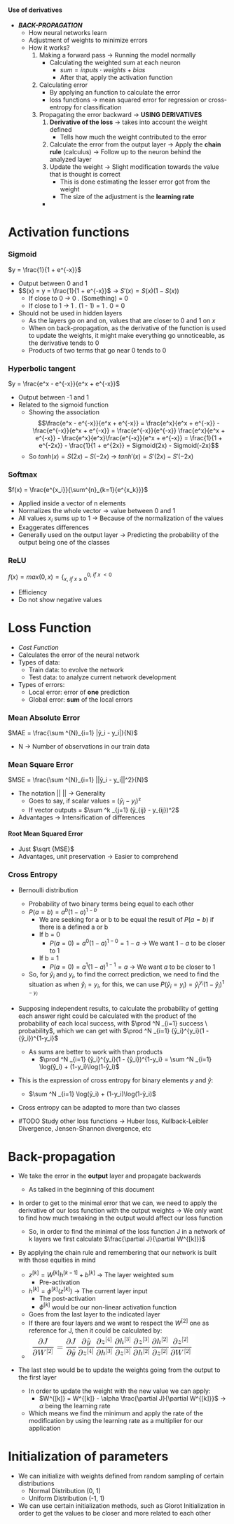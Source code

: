 #### Use of derivatives
- ***BACK-PROPAGATION***
	- How neural networks learn
	- Adjustment of weights to minimize errors
	- How it works?
		1. Making a forward pass -> Running the model normally
			- Calculating the weighted sum at each neuron
				- $sum = inputs \cdot weights + bias$
				- After that, apply the activation function
		2. Calculating error
			- By applying an function to calculate the error
			- loss functions -> mean squared error for regression or cross-entropy for classification
		3. Propagating the error backward -> **USING DERIVATIVES**
			1. **Derivative of the loss** -> takes into account the weight defined
				- Tells how much the weight contributed to the error
			2. Calculate the error from the output layer -> Apply the **chain rule** (calculus) -> Follow up to the neuron behind the analyzed layer
			3. Update the weight -> Slight modification towards the value that is thought is correct
				- This is done estimating the lesser error got from the weight
				- The size of the adjustment is the **learning rate**
			- 


# Activation functions
### Sigmoid
$y = \frac{1}{1 + e^{-x}}$
- Output between 0 and 1
- $S(x) = y = \frac{1}{1 + e^{-x}}$ -> $S'(x) = S(x)(1 - S(x))$
	- If close to 0 -> 0 . (Something) = 0
	- If close to 1 -> 1 . (1 - 1) = 1 . 0 = 0
- Should not be used in hidden layers
	- As the layers go on and on, values that are closer to 0 and 1 on $x$
	- When on back-propagation, as the derivative of the function is used to update the weights, it might make everything go unnoticeable, as the derivative tends to 0
	- Products of two terms that go near 0 tends to 0

### Hyperbolic tangent
$y = \frac{e^x - e^{-x}}{e^x + e^{-x}}$
- Output between -1 and 1
- Related to the sigmoid function
	- Showing the association $$\frac{e^x - e^{-x}}{e^x + e^{-x}} = \frac{e^x}{e^x + e^{-x}} - \frac{e^{-x}}{e^x + e^{-x}} = \frac{e^{-x}}{e^{-x}} \frac{e^x}{e^x + e^{-x}} - \frac{e^x}{e^x}\frac{e^{-x}}{e^x + e^{-x}} = \frac{1}{1 + e^{-2x}} - \frac{1}{1 + e^{2x}} = Sigmoid(2x) - Sigmoid(-2x)$$
	- So $tanh(x) = S(2x) - S(-2x)$ -> $tanh'(x) = S'(2x) - S'(-2x)$

### Softmax
$f(x) = \frac{e^{x_i}}{\sum^{n}_{k=1}{e^{x_k}}}$
- Applied inside a vector of n elements
- Normalizes the whole vector -> value between 0 and 1
- All values $x_i$ sums up to 1 -> Because of the normalization of the values
- Exaggerates differences
- Generally used on the output layer -> Predicting the probability of the output being one of the classes

### ReLU
$f(x) = max(0, x) = \{^{0, \ if \ x \ < 0}_{x, \ if \ x \geq 0}$
- Efficiency
- Do not show negative values


# Loss Function
- _Cost Function_
- Calculates the error of the neural network
- Types of data:
	- Train data: to evolve the network
	- Test data: to analyze current network development
- Types of errors:
	- Local error: error of **one** prediction
	- Global error: **sum** of the local errors
### Mean Absolute Error
$MAE = \frac{\sum ^{N}_{i=1} |ŷ_i - y_i|}{N}$
- N -> Number of observations in our train data

### Mean Square Error 
$MSE = \frac{\sum ^{N}_{i=1} ||ŷ_i - y_i||^2}{N}$
 - The notation || || -> Generality
	 - Goes to say, if scalar values = $(ŷ_i - y_i)²$
	 - If vector outputs = $\sum ^k _{j=1} (ŷ_{ij} - y_{ij})^2$
 - Advantages -> Intensification of differences
#### Root Mean Squared Error
- Just $\sqrt {MSE}$
- Advantages, unit preservation -> Easier to comprehend

### Cross Entropy
- Bernoulli distribution
	- Probability of two binary terms being equal to each other
	- $P(a = b) = {a}^{b}(1 - {a})^{1-b}$
		- We are seeking for a or b to be equal the result of $P(a = b)$ if there is a defined a or b
		- If b = 0
			- $P(a = 0) = a^0(1 - a)^{1-0} = 1-a$ -> We want $1 - a$ to be closer to 1
		- If b = 1
			- $P(a = 0) = a^1(1 - a)^{1-1} = a$  -> We want $a$ to be closer to 1
	- So, for $ŷ_i$ and $y_i$, to find the correct prediction, we need to find the situation as when $ŷ_i = y_i$, for this, we can use $P(ŷ_i = y_i) = {ŷ_i}^{y_i}(1 - {ŷ_i})^{1-y_i}$
- Supposing independent results, to calculate the probability of getting each answer right could be calculated with the product of the probability of each local success, with $\prod ^N _{i=1} success \ probability$, which we can get with $\prod ^N _{i=1} {ŷ_i}^{y_i}(1 - {ŷ_i})^{1-y_i}$
	- As sums are better to work with than products 
		- $\prod ^N _{i=1} {ŷ_i}^{y_i}(1 - {ŷ_i})^{1-y_i} = \sum ^N _{i=1} \log(ŷ_i) + (1-y_i)\log(1-ŷ_i)$
	
- This is the expression of cross entropy for binary elements $y$ and $ŷ$:
	- $\sum ^N _{i=1} \log(ŷ_i) + (1-y_i)\log(1-ŷ_i)$
	
- Cross entropy can be adapted to more than two classes
- #TODO Study other loss functions -> Huber loss, Kullback-Leibler Divergence, Jensen-Shannon divergence, etc

# Back-propagation
- We take the error in the **output** layer and propagate backwards
	- As talked in the beginning of this document
- In order to get to the minimal error that we can, we need to apply the derivative of our loss function with the output weights -> We only want to find how much tweaking in the output would affect our loss function
	- So, in order to find the minimal of the loss function J in a network of k layers we first calculate $\frac{\partial J}{\partial W^{[k]}}$
- By applying the chain rule and remembering that our network is built with those equities in mind
	- $z^{[k]} = W^{[k]} h^{[k - 1]} + b^{[k]}$ -> The layer weighted sum
		- Pre-activation
	- $h^{[k]} = \phi^{[k]}(z^{[k]})$ ->  The current layer input
		- The post-activation
		- $\phi^{[k]}$ would be our non-linear activation function
	- Goes from the last layer to the indicated layer
	- If there are four layers and we want to respect the $W^{[2]}$ one as reference for J, then it could be calculated by:
	- ![Backpropagation example](./Images/pt_3_backpropagation.png) 

- The last step would be to update the weights going from the output to the first layer
	- In order to update the weight with the new value we can apply:
		- $W^{[k]} = W^{[k]} - \alpha \frac{\partial J}{\partial W^{[k]}}$ -> $\alpha$ being the learning rate 
	- Which means we find the minimum and apply the rate of the modification by using the learning rate as a multiplier for our application

# Initialization of parameters
- We can initialize with weights defined from random sampling of certain distributions
	- Normal Distribution (0, 1)
	- Uniform Distribution (-1, 1)
- We can use certain initialization methods, such as Glorot Initialization in order to get the values to be closer and more related to each other